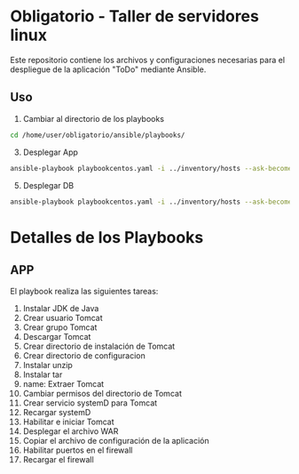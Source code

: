 # Obligatorio - Taller de servidores linux

Este repositorio contiene los archivos y configuraciones necesarias para el despliegue de la aplicación "ToDo" mediante Ansible.

## Uso

1. Cambiar al directorio de los playbooks
```bash
cd /home/user/obligatorio/ansible/playbooks/
```
3. Desplegar App
```bash
ansible-playbook playbookcentos.yaml -i ../inventory/hosts --ask-become-pass
```
5. Desplegar DB
```bash
ansible-playbook playbookcentos.yaml -i ../inventory/hosts --ask-become-pass
```

# Detalles de los Playbooks

## APP

El playbook realiza las siguientes tareas:

1. Instalar JDK de Java
2. Crear usuario Tomcat
3. Crear grupo Tomcat
4. Descargar Tomcat
5. Crear directorio de instalación de Tomcat
6. Crear directorio de configuracion
7. Instalar unzip
8. Instalar tar
9. name: Extraer Tomcat
10. Cambiar permisos del directorio de Tomcat
11. Crear servicio systemD para Tomcat
12. Recargar systemD
13. Habilitar e iniciar Tomcat
14. Desplegar el archivo WAR
15. Copiar el archivo de configuración de la aplicación
16. Habilitar puertos en el firewall
17. Recargar el firewall





